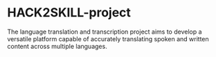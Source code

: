 # HACK2SKILL-project
The language translation and transcription project aims to develop a versatile platform capable of accurately translating spoken and written content across multiple languages. 
